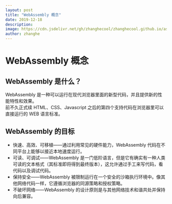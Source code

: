 ```yaml
---
layout: post
title: "WebAssembly 概念"
date: 2019-12-18
description:
image: https://cdn.jsdelivr.net/gh/zhanghecool/zhanghecool.github.io/assets/images/default.jpg
author: zhanghe
---
```


# WebAssembly 概念

## WebAssembly 是什么？

WebAssembly 是一种可以运行在现代浏览器里面的新型代码，并且提供新的性能特性和效果。  
前不久正式续 HTML、CSS、Javascript 之后的第四个支持代码在浏览器里可以直接运行的 WEB 语言标准。

## WebAssembly 的目标

- 快速、高效、可移植——通过利用常见的硬件能力，WebAssembly 代码在不同平台上能够以接近本地速度运行。
- 可读、可调试——WebAssembly 是一门低阶语言，但是它有确实有一种人类可读的文本格式（其标准即将得到最终版本），这允许通过手工来写代码，看代码以及调试代码。
- 保持安全——WebAssembly 被限制运行在一个安全的沙箱执行环境中。像其他网络代码一样，它遵循浏览器的同源策略和授权策略。
- 不破坏网络——WebAssembly 的设计原则是与其他网络技术和谐共处并保持向后兼容。
